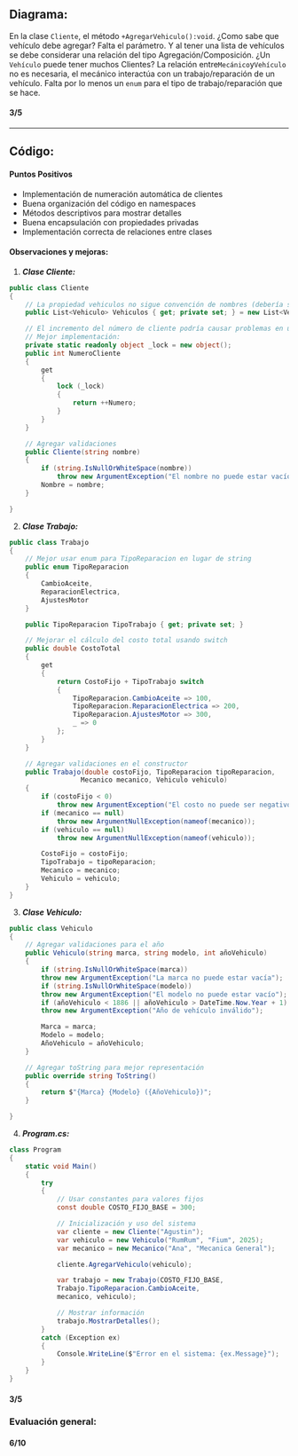 ## Diagrama:

En la clase `Cliente`, el método `+AgregarVehiculo():void`. ¿Como sabe que vehículo debe agregar? Falta el parámetro. Y al tener una lista de vehículos se debe considerar una relación del tipo Agregación/Composición. ¿Un `Vehículo` puede tener muchos Clientes?
La relación entre`Mecánico`y`Vehículo` no es necesaria, el mecánico interactúa con un trabajo/reparación de un vehículo.
Falta por lo menos un `enum` para el tipo de trabajo/reparación que se hace.

#### 3/5

---

## Código:

#### Puntos Positivos

- Implementación de numeración automática de clientes
- Buena organización del código en namespaces
- Métodos descriptivos para mostrar detalles
- Buena encapsulación con propiedades privadas
- Implementación correcta de relaciones entre clases

#### Observaciones y mejoras:

1. **_Clase Cliente:_**

```csharp
public class Cliente
{
    // La propiedad vehiculos no sigue convención de nombres (debería ser Vehiculos)
    public List<Vehiculo> Vehiculos { get; private set; } = new List<Vehiculo>();

    // El incremento del número de cliente podría causar problemas en un entorno multiusuario
    // Mejor implementación:
    private static readonly object _lock = new object();
    public int NumeroCliente
    {
        get
        {
            lock (_lock)
            {
                return ++Numero;
            }
        }
    }

    // Agregar validaciones
    public Cliente(string nombre)
    {
        if (string.IsNullOrWhiteSpace(nombre))
            throw new ArgumentException("El nombre no puede estar vacío", nameof(nombre));
        Nombre = nombre;
    }

}
```

2. **_Clase Trabajo:_**

```csharp
public class Trabajo
{
    // Mejor usar enum para TipoReparacion en lugar de string
    public enum TipoReparacion
    {
        CambioAceite,
        ReparacionElectrica,
        AjustesMotor
    }

    public TipoReparacion TipoTrabajo { get; private set; }

    // Mejorar el cálculo del costo total usando switch
    public double CostoTotal
    {
        get
        {
            return CostoFijo + TipoTrabajo switch
            {
                TipoReparacion.CambioAceite => 100,
                TipoReparacion.ReparacionElectrica => 200,
                TipoReparacion.AjustesMotor => 300,
                _ => 0
            };
        }
    }

    // Agregar validaciones en el constructor
    public Trabajo(double costoFijo, TipoReparacion tipoReparacion,
                  Mecanico mecanico, Vehiculo vehiculo)
    {
        if (costoFijo < 0)
            throw new ArgumentException("El costo no puede ser negativo");
        if (mecanico == null)
            throw new ArgumentNullException(nameof(mecanico));
        if (vehiculo == null)
            throw new ArgumentNullException(nameof(vehiculo));

        CostoFijo = costoFijo;
        TipoTrabajo = tipoReparacion;
        Mecanico = mecanico;
        Vehiculo = vehiculo;
    }
}
```

3. **_Clase Vehiculo:_**

```csharp
public class Vehiculo
{
    // Agregar validaciones para el año
    public Vehiculo(string marca, string modelo, int añoVehiculo)
    {
        if (string.IsNullOrWhiteSpace(marca))
        throw new ArgumentException("La marca no puede estar vacía");
        if (string.IsNullOrWhiteSpace(modelo))
        throw new ArgumentException("El modelo no puede estar vacío");
        if (añoVehiculo < 1886 || añoVehiculo > DateTime.Now.Year + 1)
        throw new ArgumentException("Año de vehículo inválido");

        Marca = marca;
        Modelo = modelo;
        AñoVehiculo = añoVehiculo;
    }

    // Agregar toString para mejor representación
    public override string ToString()
    {
        return $"{Marca} {Modelo} ({AñoVehiculo})";
    }

}
```

4. **_Program.cs:_**

```csharp
class Program
{
    static void Main()
    {
        try
        {
            // Usar constantes para valores fijos
            const double COSTO_FIJO_BASE = 300;

            // Inicialización y uso del sistema
            var cliente = new Cliente("Agustin");
            var vehiculo = new Vehiculo("RumRum", "Fium", 2025);
            var mecanico = new Mecanico("Ana", "Mecanica General");

            cliente.AgregarVehiculo(vehiculo);

            var trabajo = new Trabajo(COSTO_FIJO_BASE,
            Trabajo.TipoReparacion.CambioAceite,
            mecanico, vehiculo);

            // Mostrar información
            trabajo.MostrarDetalles();
        }
        catch (Exception ex)
        {
            Console.WriteLine($"Error en el sistema: {ex.Message}");
        }
    }
}
```

#### 3/5

### Evaluación general:

#### 6/10
